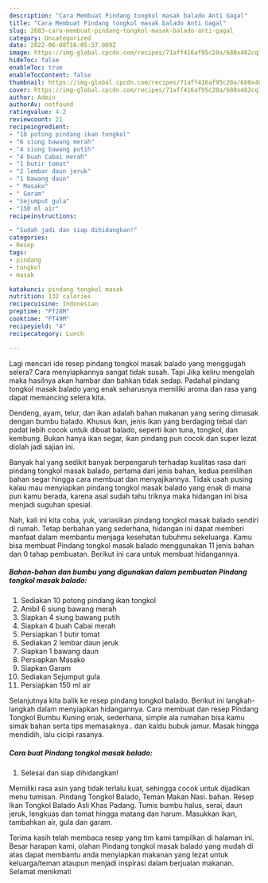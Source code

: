 ```yaml
---
description: "Cara Membuat Pindang tongkol masak balado Anti Gagal"
title: "Cara Membuat Pindang tongkol masak balado Anti Gagal"
slug: 2683-cara-membuat-pindang-tongkol-masak-balado-anti-gagal
category: Uncategorized
date: 2022-06-08T16:05:37.009Z
image: https://img-global.cpcdn.com/recipes/71aff416af95c20a/680x482cq70/pindang-tongkol-masak-balado-foto-resep-utama.jpg
hideToc: false
enableToc: true
enableTocContent: false
thumbnail: https://img-global.cpcdn.com/recipes/71aff416af95c20a/680x482cq70/pindang-tongkol-masak-balado-foto-resep-utama.jpg
cover: https://img-global.cpcdn.com/recipes/71aff416af95c20a/680x482cq70/pindang-tongkol-masak-balado-foto-resep-utama.jpg
author: Admin
authorAv: notfound
ratingvalue: 4.2
reviewcount: 21
recipeingredient:
- "10 potong pindang ikan tongkol"
- "6 siung bawang merah"
- "4 siung bawang putih"
- "4 buah Cabai merah"
- "1 butir tomat"
- "2 lembar daun jeruk"
- "1 bawang daun"
- " Masako"
- " Garam"
- "Sejumput gula"
- "150 ml air"
recipeinstructions:

- "Sudah jadi dan siap dihidangkan!"
categories:
- Resep
tags:
- pindang
- tongkol
- masak

katakunci: pindang tongkol masak 
nutrition: 132 calories
recipecuisine: Indonesian
preptime: "PT28M"
cooktime: "PT49M"
recipeyield: "4"
recipecategory: Lunch

---
```



Lagi mencari ide resep pindang tongkol masak balado yang menggugah selera? Cara menyiapkannya sangat tidak susah. Tapi Jika keliru mengolah maka hasilnya akan hambar dan bahkan tidak sedap. Padahal pindang tongkol masak balado yang enak seharusnya memiliki aroma dan rasa yang dapat memancing selera kita.


Dendeng, ayam, telur, dan ikan adalah bahan makanan yang sering dimasak dengan bumbu balado. Khusus ikan, jenis ikan yang berdaging tebal dan padat lebih cocok untuk dibuat balado, seperti ikan tuna, tongkol, dan kembung. Bukan hanya ikan segar, ikan pindang pun cocok dan super lezat diolah jadi sajian ini.

Banyak hal yang sedikit banyak berpengaruh terhadap kualitas rasa dari pindang tongkol masak balado, pertama dari jenis bahan, kedua pemilihan bahan segar hingga cara membuat dan menyajikannya. Tidak usah pusing kalau mau menyiapkan pindang tongkol masak balado yang enak di mana pun kamu berada, karena asal sudah tahu triknya maka hidangan ini bisa menjadi suguhan spesial.


Nah, kali ini kita coba, yuk, variasikan pindang tongkol masak balado sendiri di rumah. Tetap berbahan yang sederhana, hidangan ini dapat memberi manfaat dalam membantu menjaga kesehatan tubuhmu sekeluarga. Kamu bisa membuat Pindang tongkol masak balado menggunakan 11 jenis bahan dan 0 tahap pembuatan. Berikut ini cara untuk membuat hidangannya.

<!--inarticleads1-->

##### Bahan-bahan dan bumbu yang digunakan dalam pembuatan Pindang tongkol masak balado:

1. Sediakan 10 potong pindang ikan tongkol
1. Ambil 6 siung bawang merah
1. Siapkan 4 siung bawang putih
1. Siapkan 4 buah Cabai merah
1. Persiapkan 1 butir tomat
1. Sediakan 2 lembar daun jeruk
1. Siapkan 1 bawang daun
1. Persiapkan  Masako
1. Siapkan  Garam
1. Sediakan Sejumput gula
1. Persiapkan 150 ml air


Selanjutnya kita balik ke resep pindang tongkol balado. Berikut ini langkah-langkah dalam menyiapkan hidangannya. Cara membuat dan resep Pindang Tongkol Bumbu Kuning enak, sederhana, simple ala rumahan bisa kamu simak bahan serta tips memasaknya.. dan kaldu bubuk jamur. Masak hingga mendidih, lalu cicipi rasanya. 

<!--inarticleads2-->

##### Cara buat Pindang tongkol masak balado:


1. Selesai dan siap dihidangkan!

Memiliki rasa asin yang tidak terlalu kuat, sehingga cocok untuk dijadikan menu tumisan. Pindang Tongkol Balado, Teman Makan Nasi. bahan. Resep Ikan Tongkol Balado Asli Khas Padang. Tumis bumbu halus, serai, daun jeruk, lengkuas dan tomat hingga matang dan harum. Masukkan ikan, tambahkan air, gula dan garam. 

Terima kasih telah membaca resep yang tim kami tampilkan di halaman ini. Besar harapan kami, olahan Pindang tongkol masak balado yang mudah di atas dapat membantu anda menyiapkan makanan yang lezat untuk keluarga/teman ataupun menjadi inspirasi dalam berjualan makanan. Selamat menikmati
